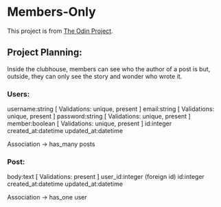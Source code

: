 # Members-Only
This project is from [The Odin Project](https://www.theodinproject.com/lessons/authentication#project-members-only).

## Project Planning:
Inside the clubhouse, members can see who the author of a post is but, outside, they can only see the story and wonder who wrote it.

### Users:
username:string     [ Validations: unique, present ] 
email:string        [ Validations: unique, present ] 
password:string     [ Validations: unique, present ] 
member:boolean      [ Validations: unique, present ] 
id:integer
created_at:datetime
updated_at:datetime

Association -> has_many posts

### Post:
body:text           [ Validations: present ] 
user_id:integer     (foreign id)
id:integer
created_at:datetime
updated_at:datetime

Association -> has_one user
